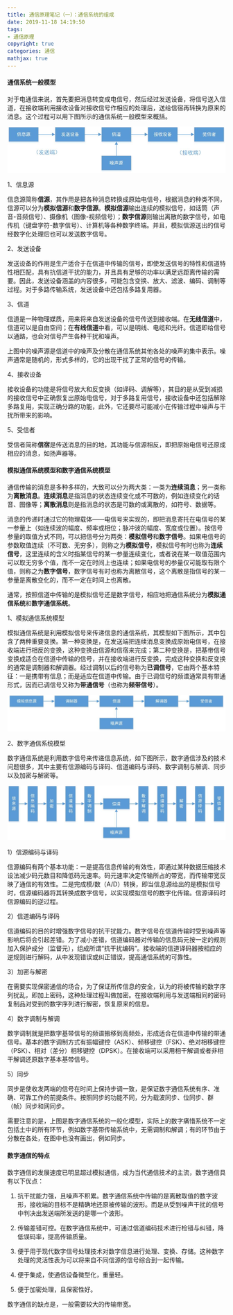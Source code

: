 ```yaml
---
title: 通信原理笔记（一）：通信系统的组成
date: 2019-11-18 14:19:50
tags:
- 通信原理
copyright: true
categories: 通信
mathjax: true
---
```


#### 通信系统一般模型

对于电通信来说，首先要把消息转变成电信号，然后经过发送设备，将信号送入信道，在接收端利用接收设备对接收信号作相应的处理后，送给信宿再转换为原来的消息。这个过程可以用下图所示的通信系统一般模型来概括。

<!-- more -->

![](https://raw.githubusercontent.com/xiyouhujing/TyporaPic/master/%E9%80%9A%E4%BF%A1%E5%8E%9F%E7%90%86%E7%AC%94%E8%AE%B0%EF%BC%88%E4%B8%80%EF%BC%89/%E9%80%9A%E4%BF%A1%E7%B3%BB%E7%BB%9F%E4%B8%80%E8%88%AC%E6%A8%A1%E5%9E%8B.jpg)

1、信息源

信息源简称**信源**，其作用是把各种消息转换成原始电信号，根据消息的种类不同，信源可以分为**模拟信源**和**数字信源**。**模拟信源**输出连续的模拟信号，如话筒（声音-音频信号）、摄像机（图像-视频信号）；**数字信源**则输出离散的数字信号，如电传机（键盘字符-数字信号）、计算机等各种数字终端。并且，模拟信源送出的信号经数字化处理后也可以发送数字信号。

2、发送设备

发送设备的作用是生产适合于在信道中传输的信号，即使发送信号的特性和信道特性相匹配，具有抗信道干扰的能力，并且具有足够的功率以满足远距离传输的需要。因此，发送设备涵盖的内容很多，可能包含变换、放大、滤波、编码、调制等过程。对于多路传输系统，发送设备中还包括多路复用器。

3、信道

信道是一种物理媒质，用来将来自发送设备的信号传送到接收端。在**无线信道**中，信道可以是自由空间；在**有线信道**中看，可以是明线、电缆和光纤。信道即给信号以通路，也会对信号产生各种干扰和噪声。

上图中的噪声源是信道中的噪声及分散在通信系统其他各处的噪声的集中表示。噪声通常是随机的，形式多样的，它的出现干扰了正常的信号的传输。

4、接收设备

接收设备的功能是将信号放大和反变换（如译码、调解等），其目的是从受到减损的接收信号中正确恢复出原始电信号，对于多路复用信号，接收设备中还包括解除多路复用，实现正确分路的功能，此外，它还要尽可能减小在传输过程中噪声与干扰所带来的影响。

5、受信者

受信者简称**信宿**是传送消息的目的地，其功能与信源相反，即把原始电信号还原成相应的消息，如扬声器等。

#### 模拟通信系统模型和数字通信系统模型

通信传输的消息是多种多样的，大致可以分为两大类：一类为**连续消息**；另一类称为**离散消息**。**连续消息**是指消息的状态连续变化或不可数的，例如连续变化的话音、图像等；**离散消息**则是指消息的状态是可数的或离散的，如符号、数据等。

消息的传递时通过它的物理载体——电信号来实现的，即把消息寄托在电信号的某一参量上（如连续波的幅度、频率或相位；脉冲波的幅度、宽度或位置）。按信号参量的取值方式不同，可以把信号分为两类：**模拟信号**和**数字信号**。如果电信号的参数取值连续（不可数、无穷多），则称之为**模拟信号**，模拟信号有时也称为**连续信号**，这里连续的含义时指某信号的某一参量连续变化，或者说在某一取值范围内可以取无穷多个值，而不一定在时间上也连续；如果电信号的参量仅可能取有限个值，则称之为**数字信号**，数字信号有时也称为离散信号，这个离散是指信号的某一参量是离散变化的，而不一定在时间上也离散。

通常，按照信道中传输的是模拟信号还是数字信号，相应地把通信系统分为**模拟通信系统**和**数字通信系统**。

1、模拟通信系统模型

模拟通信系统是利用模拟信号来传递信息的通信系统，其模型如下图所示，其中包含了两种重要变换。第一种变换是，在发送端把连续消息变换成原始电信号，在接收端进行相反的变换，这种变换由信源和信宿来完成；第二种变换是，把基带信号变换成适合在信道中传输的信号，并在接收端进行反变换，完成这种变换和反变换的通常是调制器和解调器。经过调制以后的信号称为**已调信号**，它由两个基本特征：一是携带有信息；而是适应在信道中传输。由于已调信号的频谱通常具有带通形式，因而已调信号又称为**带通信号**（也称为**频带信号**）。

![](https://raw.githubusercontent.com/xiyouhujing/TyporaPic/master/%E9%80%9A%E4%BF%A1%E5%8E%9F%E7%90%86%E7%AC%94%E8%AE%B0%EF%BC%88%E4%B8%80%EF%BC%89/%E6%A8%A1%E6%8B%9F%E9%80%9A%E4%BF%A1%E7%B3%BB%E7%BB%9F%E6%A8%A1%E5%9E%8B.jpg)

2、数字通信系统模型

数字通信系统是利用数字信号来传递信息系统，如下图所示，数字通信涉及的技术问题很多，其中主要有信源编码与译码、信道编码与译码、数字调制与解调、同步以及加密与解密等。

![](https://raw.githubusercontent.com/xiyouhujing/TyporaPic/master/%E9%80%9A%E4%BF%A1%E5%8E%9F%E7%90%86%E7%AC%94%E8%AE%B0%EF%BC%88%E4%B8%80%EF%BC%89/%E6%95%B0%E5%AD%97%E9%80%9A%E4%BF%A1%E7%B3%BB%E7%BB%9F%E6%A8%A1%E5%9E%8B.jpg)

1）信源编码与译码

信源编码有两个基本功能：一是提高信息传输的有效性，即通过某种数据压缩技术设法减少码元数目和降低码元速率。码元速率决定传输所占的带宽，而传输带宽反映了通信的有效性。二是完成模/数（A/D）转换，即当信息源给出的是模拟信号时，信源编码器将其转换成数字信号，以实现模拟信号的数字化传输。信源译码时信源编码的逆过程。

2）信道编码与译码

信道编码的目的时增强数字信号的抗干扰能力。数字信号在信道传输时受到噪声等影响后将会引起差错。为了减小差错，信道编码器对传输的信息码元按一定的规则加入保护成分（监督元），组成所谓“抗干扰编码”。接收端的信道译码器按相应的逆规则进行解码，从中发现错误或纠正错误，提高通信系统的可靠性。

3）加密与解密

在需要实现保密通信的场合，为了保证所传信息的安全，认为的将被传输的数字序列扰乱，即加上密码，这种处理过程叫做加密。在接收端利用与发送端相同的密码复制品对受到的数字序列进行解密，恢复原来的信息。

4）数字调制与解调

数字调制就是把数字基带信号的频谱搬移到高频处，形成适合在信道中传输的带通信号。基本的数字调制方式有振幅键控（ASK）、频移键控（FSK）、绝对相移键控（PSK）、相对（差分）相移键控（DPSK）。在接收端可以采用相干解调或者非相干解调还原数字基本基带信号。

5）同步

同步是使收发两端的信号在时间上保持步调一致，是保证数字通信系统有序、准确、可靠工作的前提条件。按照同步的功能不同，分为载波同步、位同步、群（帧）同步和网同步。

需要注意的是，上图是数字通信系统的一般化模型，实际上的数字痛惜系统不一定包括土中的所有环节，例如数字基带传输系统中，无需调制和解调；有的环节由于分散在各处，在图中也没有画出，例如同步。

#### 数字通信的特点

数字通信的发展速度已明显超过模拟通信，成为当代通信技术的主流，数字通信具有以下优点：

1. 抗干扰能力强，且噪声不积累。数字通信系统中传输的是离散取值的数字波形，接收端的目标不是精确地还原被传输的波形。而是从受到噪声干扰的信号中判决出发送端所发送的是哪一个波形。

2. 传输差错可控。在数字通信系统中，可通过信道编码技术进行检错与纠错，降低误码率，提高传输质量。

3. 便于用于现代数字信号处理技术对数字信息进行处理、变换、存储。这种数字处理的灵活性表为可以将来自不同信源的信号综合到一起传输。

4. 便于集成，使通信设备微型化，重量轻。

5. 便于加密处理，且保密性好。

数字通信的缺点是，一般需要较大的传输带宽。



 